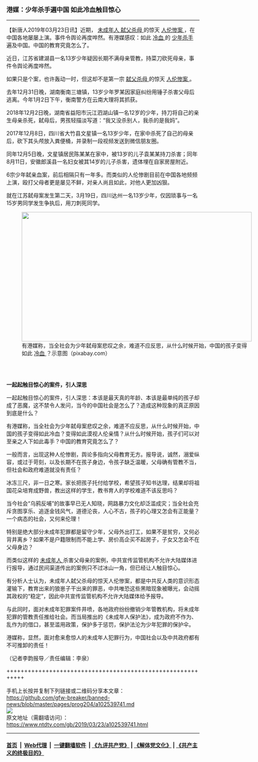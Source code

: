 ### 港媒：少年杀手遍中国 如此冷血触目惊心
------------------------

<div class="post_content" itemprop="articleBody">
 <p>
  【新唐人2019年03月23日讯】近期，
  <a href="https://www.ntdtv.com/gb/未成年人.htm">
   未成年人
  </a>
  <a href="https://www.ntdtv.com/gb/弑父杀母.htm">
   弑父杀母
  </a>
  的惊天
  <a href="https://www.ntdtv.com/gb/人伦惨案.htm">
   人伦惨案
  </a>
  ，在中国各地屡屡上演。事件令舆论再度哗然。有港媒感叹：如此
  <a href="https://www.ntdtv.com/gb/冷血.htm">
   冷血
  </a>
  的
  <a href="https://www.ntdtv.com/gb/少年杀手.htm">
   少年杀手
  </a>
  遍及中国。中国的教育究竟怎么了。
 </p>
 <p>
  近日，江苏省建湖县一名13岁少年疑因长期不满母亲管教，持菜刀砍死母亲，事件令舆论再度哗然。
 </p>
 <p>
  如果只是个案，也许轰动一时，但这却不是第一宗
  <a href="https://www.ntdtv.com/gb/弑父杀母.htm">
   弑父杀母
  </a>
  的惊天
  <a href="https://www.ntdtv.com/gb/人伦惨案.htm">
   人伦惨案
  </a>
  。
 </p>
 <p>
  去年12月31日晚，湖南衡南三塘镇，13岁少年罗某因家庭纠纷用锤子杀害父母后逃离。今年1月2日下午，衡南警方在云南大理将其抓获。
 </p>
 <p>
  2018年12月2日晚，湖南省益阳市沅江泗湖山镇一名12岁的少年，持刀将自己的亲生母亲杀死，弑母后，男孩轻描淡写道：“我又没杀别人，我杀的是我妈”。
 </p>
 <p>
  2017年12月8日，四川省大竹县文星镇一名13岁少年，在家中杀死了自己的母亲后，砍下其头颅放入粪便桶，并录制一段视频发送到微信朋友圈。
 </p>
 <p>
  同年12月5日晚，文星镇居民陈某某在家中，被13岁的儿子袁某某持刀杀害；同年8月11日，安徽郎溪县一名妇女被其14岁的儿子杀害，遗体埋在自家房屋附近。
 </p>
 <p>
  6宗少年弑亲血案，前后相隔只有一年多。而类似的人伦惨剧目前在中国各地频频上演，殴打父母者更是屡见不鲜，对亲人尚且如此，对他人更加凶狠。
 </p>
 <p>
  就在江苏弑母案发生第二天，3月19日，四川达州一名13岁少年，仅因琐事与一名15岁男同学发生争执后，用刀刺死同学。
 </p>
 <figure class="wp-caption alignnone" id="attachment_102539751" style="width: 600px">
  <a href="https://www.ntdtv.com/assets/uploads/2019/03/9566bd169d7e1dad109db7b97024a389.png">
   <img alt="" class="size-medium wp-image-102539751" height="338" src="https://www.ntdtv.com/assets/uploads/2019/03/9566bd169d7e1dad109db7b97024a389-600x338.png" width="600"/>
  </a>
  <br/><figcaption class="wp-caption-text">
   有港媒称，当全社会为少年弑母案悲叹之余，难道不应反思，从什么时候开始，中国的孩子变得如此
   <a href="https://www.ntdtv.com/gb/冷血.htm">
    冷血
   </a>
   ？示意图（pixabay.com）
  </figcaption><br/>
 </figure><br/>
 <p>
  <strong>
   一起起触目惊心的案件，引人深思
  </strong>
 </p>
 <p>
  一起起触目惊心的案件，引人深思：本该是最天真的年龄、本该是最单纯的孩子却成了恶魔，这不禁令人发问，当今的中国社会是怎么了？造成这种现象的真正原因到底是什么？
 </p>
 <p>
  有港媒称，当全社会为少年弑母案悲叹之余，难道不应反思，从什么时候开始，中国的孩子变得如此冷血？变得如此漠视人伦亲情？从什么时候开始，孩子们可以对至亲之人下如此毒手？中国的教育究竟怎么了？
 </p>
 <p>
  一般而言，出现这种人伦惨剧，舆论多指向父母教育无方。报导说，诚然，溺爱纵容，或过于苛刻，以及长期不在孩子身边，令孩子缺乏温暖，父母确有管教不当，但社会和政府难道就没有责任？
 </p>
 <p>
  冰冻三尺，非一日之寒。家长把孩子托付给学校，希望孩子知书达理，结果却将祖国花朵培育成野兽，教出这样的学生，教书育人的学校难道不该反思吗？
 </p>
 <p>
  当今社会“乌鸦反哺”的故事早已无人知晓，网路暴力文化却泛滥成灾；当全社会充斥贪图享乐、追逐金钱风气，道德沦丧，人心不古，孩子的心理又怎会有正能量？一个病态的社会，又何来伦理！
 </p>
 <p>
  特别是绝大部分未成年犯罪都是留守少年，父母外出打工，如果不是贫穷，又何必背井离乡？如果不是户籍限制而不能上学、房价高企买不起房子，子女又怎会不在父母身边？
 </p>
 <p>
  而类似这样的
  <a href="https://www.ntdtv.com/gb/未成年人.htm">
   未成年人
  </a>
  杀害父母亲的案例，中共宣传监管机构不允许大陆媒体进行报导，通过民间渠道传出的案例只不过冰山一角，但已经让人触目惊心。
 </p>
 <p>
  有分析人士认为，未成年人弑父杀母的惊天人伦惨案，都是中共反人类的意识形态灌输下，教育出来的狼崽子干出来的罪恶，中共唯恐这些黑暗现象被曝光，会动摇其政权的“稳定”，因此中共宣传监管机构不允许大陆媒体给予报导。
 </p>
 <p>
  与此同时，面对未成年犯罪案件井喷，各地政府纷纷撤销少年管教机构，将未成年犯罪的管教责任推给社会。而当局推出的《未成年人保护法》，成为政府不作为、乱作为的借口，甚至滥用政策，保护多于惩罚，保护法沦为少年犯罪的保护伞。
 </p>
 <p>
  港媒称，显然，面对愈来愈惊人的未成年人犯罪行为，中国社会以及中共政府都有不可推卸的责任！
 </p>
 <p>
  （记者李韵报导／责任编辑：李泉）
 </p>
 <div class="single_ad">
 </div>
</div>

+++++++++++++++++++++++++++++++++++++++++++++++++++++++++++<br/><br/>
手机上长按并复制下列链接或二维码分享本文章：<br/>
https://github.com/gfw-breaker/banned-news/blob/master/pages/prog204/a102539741.md <br/>
<a href='https://github.com/gfw-breaker/banned-news/blob/master/pages/prog204/a102539741.md'><img src='https://github.com/gfw-breaker/banned-news/blob/master/pages/prog204/a102539741.md.png'/></a> <br/>
原文地址（需翻墙访问）：https://www.ntdtv.com/gb/2019/03/23/a102539741.html


------------------------
#### [首页](https://github.com/gfw-breaker/banned-news/blob/master/README.md) &nbsp;|&nbsp; [Web代理](https://github.com/labour-camp/helloworld) &nbsp;|&nbsp; [一键翻墙软件](https://github.com/gfw-breaker/nogfw/blob/master/README.md) &nbsp;| [《九评共产党》](https://github.com/gfw-breaker/9ping.md/blob/master/README.md#九评之一评共产党是什么) | [《解体党文化》](https://github.com/gfw-breaker/jtdwh.md/blob/master/README.md) | [《共产主义的终极目的》](https://github.com/gfw-breaker/gczydzjmd.md/blob/master/README.md)

